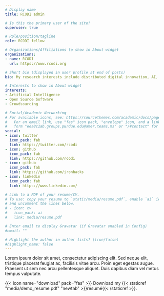 ```yaml
---
# Display name
title: RCODI admin

# Is this the primary user of the site?
superuser: true

# Role/position/tagline
role: RCODI fellow

# Organizations/Affiliations to show in About widget
organizations:
- name: RCODI
  url: https://www.rcodi.org 

# Short bio (displayed in user profile at end of posts)
bio: My research interests include distributed digital innovation, AI, crowdsourcing, and open source software

# Interests to show in About widget
interests:
- Artificial Intelligence
- Open Source Software
- Crowdsourcing 

# Social/Academic Networking
# For available icons, see: https://sourcethemes.com/academic/docs/page-builder/#icons
#   For an email link, use "fas" icon pack, "envelope" icon, and a link in the
#   form "eea8c1ab.groups.purdue.edu@amer.teams.ms" or "/#contact" for contact widget.
social:
- icon: twitter
  icon_pack: fab
  link: https://twitter.com/rcodi
- icon: github
  icon_pack: fab
  link: https://github.com/rcodi
- icon: github
  icon_pack: fab
  link: https://github.com/ironhacks
- icon: linkedin
  icon_pack: fab
  link: https://www.linkedin.com/

# Link to a PDF of your resume/CV.
# To use: copy your resume to `static/media/resume.pdf`, enable `ai` icons in `params.toml`, 
# and uncomment the lines below.
# - icon: cv
#   icon_pack: ai
#   link: media/resume.pdf

# Enter email to display Gravatar (if Gravatar enabled in Config)
#email: ""

# Highlight the author in author lists? (true/false)
#highlight_name: false
---
```



Lorem ipsum dolor sit amet, consectetur adipiscing elit. Sed neque elit, tristique placerat feugiat ac, facilisis vitae arcu. Proin eget egestas augue. Praesent ut sem nec arcu pellentesque aliquet. Duis dapibus diam vel metus tempus vulputate.

{{< icon name="download" pack="fas" >}} Download my {{< staticref "media/demo_resume.pdf" "newtab" >}}resumé{{< /staticref >}}.
